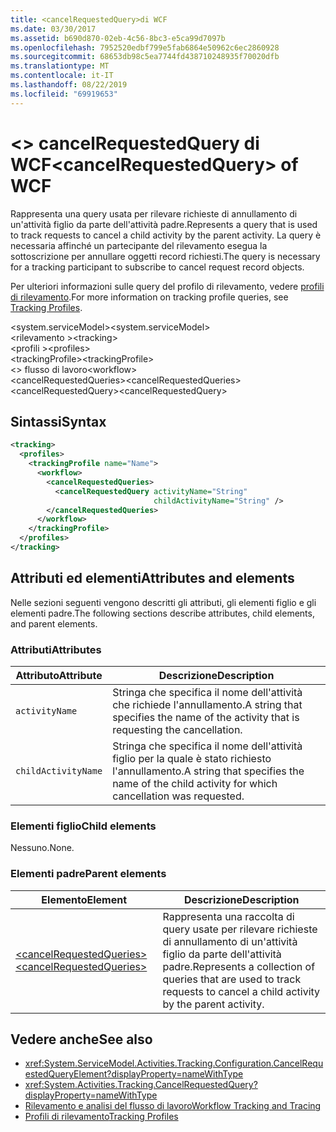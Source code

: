 ```yaml
---
title: <cancelRequestedQuery>di WCF
ms.date: 03/30/2017
ms.assetid: b690d870-02eb-4c56-8bc3-e5ca99d7097b
ms.openlocfilehash: 7952520edbf799e5fab6864e50962c6ec2860928
ms.sourcegitcommit: 68653db98c5ea7744fd438710248935f70020dfb
ms.translationtype: MT
ms.contentlocale: it-IT
ms.lasthandoff: 08/22/2019
ms.locfileid: "69919653"
---
```

# <a name="cancelrequestedquery-of-wcf"></a><span data-ttu-id="89d9e-102">\<> cancelRequestedQuery di WCF</span><span class="sxs-lookup"><span data-stu-id="89d9e-102">\<cancelRequestedQuery> of WCF</span></span>

<span data-ttu-id="89d9e-103">Rappresenta una query usata per rilevare richieste di annullamento di un'attività figlio da parte dell'attività padre.</span><span class="sxs-lookup"><span data-stu-id="89d9e-103">Represents a query that is used to track requests to cancel a child activity by the parent activity.</span></span> <span data-ttu-id="89d9e-104">La query è necessaria affinché un partecipante del rilevamento esegua la sottoscrizione per annullare oggetti record richiesti.</span><span class="sxs-lookup"><span data-stu-id="89d9e-104">The query is necessary for a tracking participant to subscribe to cancel request record objects.</span></span>  
  
<span data-ttu-id="89d9e-105">Per ulteriori informazioni sulle query del profilo di rilevamento, vedere [profili di rilevamento](../../../windows-workflow-foundation/tracking-profiles.md).</span><span class="sxs-lookup"><span data-stu-id="89d9e-105">For more information on tracking profile queries, see [Tracking Profiles](../../../windows-workflow-foundation/tracking-profiles.md).</span></span>
  
<span data-ttu-id="89d9e-106">\<system.serviceModel></span><span class="sxs-lookup"><span data-stu-id="89d9e-106">\<system.serviceModel></span></span>  
<span data-ttu-id="89d9e-107">\<rilevamento ></span><span class="sxs-lookup"><span data-stu-id="89d9e-107">\<tracking></span></span>  
<span data-ttu-id="89d9e-108">\<profili ></span><span class="sxs-lookup"><span data-stu-id="89d9e-108">\<profiles></span></span>  
<span data-ttu-id="89d9e-109">\<trackingProfile></span><span class="sxs-lookup"><span data-stu-id="89d9e-109">\<trackingProfile></span></span>  
<span data-ttu-id="89d9e-110">\<> flusso di lavoro</span><span class="sxs-lookup"><span data-stu-id="89d9e-110">\<workflow></span></span>  
<span data-ttu-id="89d9e-111">\<cancelRequestedQueries></span><span class="sxs-lookup"><span data-stu-id="89d9e-111">\<cancelRequestedQueries></span></span>  
<span data-ttu-id="89d9e-112">\<cancelRequestedQuery></span><span class="sxs-lookup"><span data-stu-id="89d9e-112">\<cancelRequestedQuery></span></span>  
  
## <a name="syntax"></a><span data-ttu-id="89d9e-113">Sintassi</span><span class="sxs-lookup"><span data-stu-id="89d9e-113">Syntax</span></span>  
  
```xml  
<tracking>
  <profiles>
    <trackingProfile name="Name">
      <workflow>
        <cancelRequestedQueries>
          <cancelRequestedQuery activityName="String"
                                childActivityName="String" />
        </cancelRequestedQueries>
      </workflow>
    </trackingProfile>
  </profiles>
</tracking>
```  
  
## <a name="attributes-and-elements"></a><span data-ttu-id="89d9e-114">Attributi ed elementi</span><span class="sxs-lookup"><span data-stu-id="89d9e-114">Attributes and elements</span></span>

<span data-ttu-id="89d9e-115">Nelle sezioni seguenti vengono descritti gli attributi, gli elementi figlio e gli elementi padre.</span><span class="sxs-lookup"><span data-stu-id="89d9e-115">The following sections describe attributes, child elements, and parent elements.</span></span>

### <a name="attributes"></a><span data-ttu-id="89d9e-116">Attributi</span><span class="sxs-lookup"><span data-stu-id="89d9e-116">Attributes</span></span>  
  
|<span data-ttu-id="89d9e-117">Attributo</span><span class="sxs-lookup"><span data-stu-id="89d9e-117">Attribute</span></span>|<span data-ttu-id="89d9e-118">Descrizione</span><span class="sxs-lookup"><span data-stu-id="89d9e-118">Description</span></span>|  
|---------------|-----------------|  
|`activityName`|<span data-ttu-id="89d9e-119">Stringa che specifica il nome dell'attività che richiede l'annullamento.</span><span class="sxs-lookup"><span data-stu-id="89d9e-119">A string that specifies the name of the activity that is requesting the cancellation.</span></span>|  
|`childActivityName`|<span data-ttu-id="89d9e-120">Stringa che specifica il nome dell'attività figlio per la quale è stato richiesto l'annullamento.</span><span class="sxs-lookup"><span data-stu-id="89d9e-120">A string that specifies the name of the child activity for which cancellation was requested.</span></span>|  
  
### <a name="child-elements"></a><span data-ttu-id="89d9e-121">Elementi figlio</span><span class="sxs-lookup"><span data-stu-id="89d9e-121">Child elements</span></span>

<span data-ttu-id="89d9e-122">Nessuno.</span><span class="sxs-lookup"><span data-stu-id="89d9e-122">None.</span></span>
  
### <a name="parent-elements"></a><span data-ttu-id="89d9e-123">Elementi padre</span><span class="sxs-lookup"><span data-stu-id="89d9e-123">Parent elements</span></span>
  
|<span data-ttu-id="89d9e-124">Elemento</span><span class="sxs-lookup"><span data-stu-id="89d9e-124">Element</span></span>|<span data-ttu-id="89d9e-125">Descrizione</span><span class="sxs-lookup"><span data-stu-id="89d9e-125">Description</span></span>|  
|-------------|-----------------|  
|[<span data-ttu-id="89d9e-126">\<cancelRequestedQueries></span><span class="sxs-lookup"><span data-stu-id="89d9e-126">\<cancelRequestedQueries></span></span>](cancelrequestedqueries-of-wcf.md)|<span data-ttu-id="89d9e-127">Rappresenta una raccolta di query usate per rilevare richieste di annullamento di un'attività figlio da parte dell'attività padre.</span><span class="sxs-lookup"><span data-stu-id="89d9e-127">Represents a collection of queries that are used to track requests to cancel a child activity by the parent activity.</span></span>|  
  
## <a name="see-also"></a><span data-ttu-id="89d9e-128">Vedere anche</span><span class="sxs-lookup"><span data-stu-id="89d9e-128">See also</span></span>

- <xref:System.ServiceModel.Activities.Tracking.Configuration.CancelRequestedQueryElement?displayProperty=nameWithType>
- <xref:System.Activities.Tracking.CancelRequestedQuery?displayProperty=nameWithType>
- [<span data-ttu-id="89d9e-129">Rilevamento e analisi del flusso di lavoro</span><span class="sxs-lookup"><span data-stu-id="89d9e-129">Workflow Tracking and Tracing</span></span>](../../../windows-workflow-foundation/workflow-tracking-and-tracing.md)
- [<span data-ttu-id="89d9e-130">Profili di rilevamento</span><span class="sxs-lookup"><span data-stu-id="89d9e-130">Tracking Profiles</span></span>](../../../windows-workflow-foundation/tracking-profiles.md)
